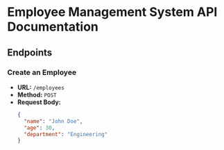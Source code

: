 # Employee Management System API Documentation

## Endpoints

### Create an Employee
- **URL:** `/employees`
- **Method:** `POST`
- **Request Body:**
  ```json
  {
    "name": "John Doe",
    "age": 30,
    "department": "Engineering"
  }
